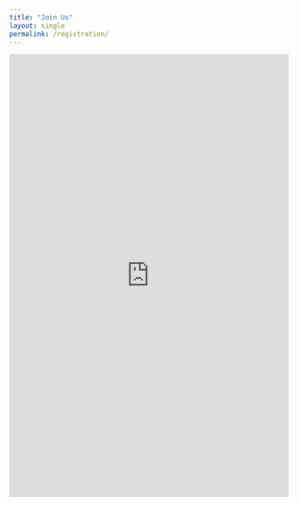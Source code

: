 ```yaml
---
title: "Join Us"
layout: single
permalink: /registration/
---
```


<iframe src="https://docs.google.com/forms/d/e/your_form_id/viewform?embedded=true" width="100%" height="800" frameborder="0" marginheight="0" marginwidth="0">Loading…</iframe>
